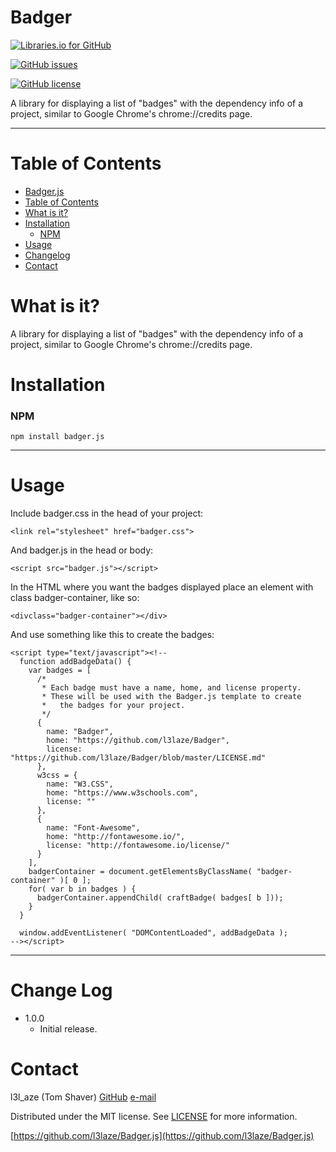 Badger
======

  [![Libraries.io for GitHub](https://img.shields.io/librariesio/github/l3laze/Badger.js.svg)]()

  [![GitHub issues](https://img.shields.io/github/issues/l3laze/Badger.js.svg)](https://github.com/l3laze/Badger.js/issues)

  [![GitHub license](https://img.shields.io/badge/license-MIT-blue.svg)](https://raw.githubusercontent.com/l3laze/Badger.js/master/LICENSE.md)

  A library for displaying a list of "badges"
  with the dependency info of a project, similar
  to Google Chrome's chrome://credits page.

  ----

  Table of Contents
  =================


  * [Badger.js](#badger)
  * [Table of Contents](#table-of-contents)
  * [What is it?](#what-is-it)
  * [Installation](#installation)
    * [NPM](#npm)
  * [Usage](#usage)
  * [Changelog](#change-log)
  * [Contact](#contact)


  What is it?
  ==========

  A library for displaying a list of "badges"
  with the dependency info of a project, similar
  to Google Chrome's chrome://credits page.

  Installation
  ============

  ### NPM

    npm install badger.js

  ----

  Usage
  =====

  Include badger.css in the head of your project:

    <link rel="stylesheet" href="badger.css">


  And badger.js in the head or body:

    <script src="badger.js"></script>


  In the HTML where you want the badges displayed place an element with class badger-container, like so:

    <divclass="badger-container"></div>

  And use something like this to create the badges:

    <script type="text/javascript"><!--
      function addBadgeData() {
        var badges = [
          /*
           * Each badge must have a name, home, and license property.
           * These will be used with the Badger.js template to create
           *   the badges for your project.
           */
          {
            name: "Badger",
            home: "https://github.com/l3laze/Badger",
            license: "https://github.com/l3laze/Badger/blob/master/LICENSE.md"
          },
          w3css = {
            name: "W3.CSS",
            home: "https://www.w3schools.com",
            license: ""
          },
          {
            name: "Font-Awesome",
            home: "http://fontawesome.io/",
            license: "http://fontawesome.io/license/"
          }
        ],
        badgerContainer = document.getElementsByClassName( "badger-container" )[ 0 ];
        for( var b in badges ) {
          badgerContainer.appendChild( craftBadge( badges[ b ]));
        }
      }

      window.addEventListener( "DOMContentLoaded", addBadgeData );
    --></script>

  ----

  Change Log
  ==========

  * 1.0.0
    * Initial release.

  Contact
  =======

  l3l_aze (Tom Shaver)
  [GitHub]([https://github.com/l3laze) [e-mail](mailto:l3l_aze@yahoo.com)

  Distributed under the MIT license. See [LICENSE](https://github.com/l3laze/Badger.js/blob/master/LICENSE.md) for more information.

  [https://github.com/l3laze/Badger.js](https://github.com/l3laze/Badger.js)
